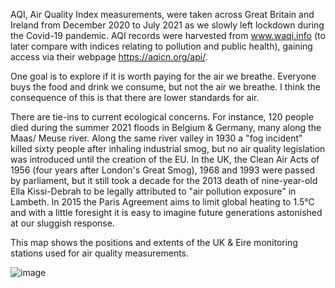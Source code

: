 AQI, Air Quality Index measurements, were taken across Great Britain and Ireland from December 2020 to July 2021 as we slowly left lockdown during the Covid-19 pandemic.  AQI records were harvested from www.waqi.info (to later compare with indices relating to pollution and public health), gaining access via their webpage https://aqicn.org/api/.

One goal is to explore if it is worth paying for the air we breathe. Everyone buys the food and drink we consume, but not the air we breathe. I think the consequence of this is that there are lower standards for air. 

There are tie-ins to current ecological concerns.  For instance, 120 people died during the summer 2021 floods in Belgium & Germany, many along the Maas/ Meuse river.  Along the same river valley in 1930 a "fog incident" killed sixty people after inhaling industrial smog, but no air quality legislation was introduced until the creation of the EU.  In the UK, the Clean Air Acts of 1956 (four years after London's Great Smog), 1968 and 1993 were passed by parliament, but it still took a decade for the 2013 death of nine-year-old Ella Kissi-Debrah to be legally attributed to "air pollution exposure" in Lambeth.  In 2015 the Paris Agreement aims to limit global heating to 1.5°C and with a little foresight it is easy to imagine future generations astonished at our sluggish response.

This map shows the positions and extents of the UK & Eire monitoring stations used for air quality measurements.

![image](https://user-images.githubusercontent.com/38632007/127888832-baa0cef5-ffcb-4234-95bf-22b613c5bdb5.png)

